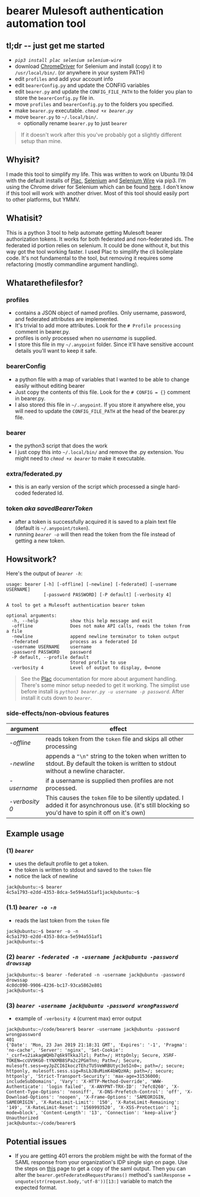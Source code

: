 # bearer Mulesoft authentication automation tool
## tl;dr -- just get me started
* *`pip3 install plac selenium selenium-wire`*
* download [ChromeDriver](https://sites.google.com/a/chromium.org/chromedriver/downloads) for Selenium and install (copy) it to `/usr/local/bin/`. (or anywhere in your system PATH)
* edit `profiles` and add your account info
* edit `bearerConfig.py` and update the CONFIG variables
* edit `bearer.py` and update the `CONFIG_FILE_PATH` to the folder you plan to store the `bearerConfig.py` file in.
* move `profiles` and `bearerConfig.py` to the folders you specified.
* make `bearer.py` executable. *`chmod +x bearer.py`*
* move `bearer.py` to `~/.local/bin/`.
  * optionally rename `bearer.py` to just `bearer`

> If it doesn't work after this you've probably got a slightly different setup than mine.

## Whyisit?
I made this tool to simplify my life. This was written to work on Ubuntu 19.04 with the default installs of [Plac](http://micheles.github.io/plac/), [Selenium](https://pypi.org/project/selenium/) and [Selenium Wire](https://pypi.org/project/selenium-wire/) via pip3. I'm using the Chrome driver for Selenium which can be found [here](https://sites.google.com/a/chromium.org/chromedriver/downloads). I don't know if this tool will work with another driver. Most of this tool should easily port to other platforms, but YMMV. 

## Whatisit?
This is a python 3 tool to help automate getting Mulesoft bearer authorization tokens. It works for both federated and non-federated ids. The federated id portion relies on selenium. It could be done without it, but this way got the tool working faster. I used Plac to simplify the cli boilerplate code. It's not fundamental to the tool, but removing it requires some refactoring (mostly commandline argument handling).

## Whatarethefilesfor?
### **profiles**
* contains a JSON object of named profiles. Only username, password, and federated attributes are implemented. 
* It's trivial to add more attributes. Look for the `# Profile processing` comment in bearer.py.
* profiles is only processed when no *username* is supplied.
* I store this file in my `~/.anypoint` folder. Since it'll have sensitive account details you'll want to keep it safe.

### **bearerConfig**
* a python file with a map of variables that I wanted to be able to change easily without editing bearer
* Just copy the contents of this file. Look for the `# CONFIG = {}` comment in bearer.py.
* I also stored this file in `~/.anypoint`. If you store it anywhere else, you will need to update the `CONFIG_FILE_PATH` at the head of the bearer.py file.

### **bearer**
* the python3 script that does the work
* I just copy this into `~/.local/bin/` and remove the .py extension. You might need to *`chmod +x bearer`* to make it executable.

### **extra/federated.py**
* this is an early version of the script which processed a single hard-coded federated Id.

### **token** *aka savedBearerToken*
* after a token is successfully acquired it is saved to a plain text file (default is `~/.anypoint/token`).
* running *`bearer -o`* will then read the token from the file instead of getting a new token.

## Howsitwork?
Here's the output of *`bearer -h`*:
```
usage: bearer [-h] [-offline] [-newline] [-federated] [-username USERNAME]
              [-password PASSWORD] [-P default] [-verbosity 4]

A tool to get a Mulesoft authentication bearer token

optional arguments:
  -h, --help            show this help message and exit
  -offline              Does not make API calls, reads the token from a file
  -newline              append newline terminator to token output
  -federated            process as a federated Id
  -username USERNAME    username
  -password PASSWORD    password
  -P default, --profile default
                        Stored profile to use
  -verbosity 4          Level of output to display, 0=none
```
> See the [Plac](http://micheles.github.io/plac/) documentation for more about argument handling.
There's some minor setup needed to get it working. 
The simplist use before install is *`python3 bearer.py -u username -p password`*. After install it cuts down to *`bearer`*.
### side-effects/non-obvious features
argument       | effect
-------------- | ------
*-offline*     | reads token from the `token` file and skips all other processing
*-newline*     | appends a `"\n"` string to the token when written to stdout. By default the token is written to stdout without a newline character.
*-username*    | if a username is supplied then profiles are not processed.
*-verbosity 0* | This causes the `token` file to be silently updated. I added it for asynchronous use. (it's still blocking so you'd have to spin it off on it's own)


## Example usage
### (1) *`bearer`*
* uses the default profile to get a token.
* the token is written to stdout and saved to the `token` file
* notice the lack of newline
```
jack@ubuntu:~$ bearer
4c5a1793-e2dd-4353-8dca-5e594a551af1jack@ubuntu:~$ 
```

### (1.1) *`bearer -o -n`*
* reads the last token from the `token` file
```
jack@ubuntu:~$ bearer -o -n
4c5a1793-e2dd-4353-8dca-5e594a551af1
jack@ubuntu:~$ 
```

### (2) *`bearer -federated -n -username jack@ubuntu -password drowssap`*
```
jack@ubuntu:~$ bearer -federated -n -username jack@ubuntu -password drowssap
4c0dc090-9906-4236-bc17-93ca5862e801
jack@ubuntu:~$ 
```

### (3) *`bearer -username jack@ubuntu -password wrongPassword`*
* example of `-verbosity 4` (current max) error output
```
jack@ubuntu:~/code/bearer$ bearer -username jack@ubuntu -password wrongpassword
401
{'Date': 'Mon, 23 Jan 2019 21:18:31 GMT', 'Expires': '-1', 'Pragma': 'no-cache', 'Server': 'nginx', 'Set-Cookie': '_csrf=s2iakagWQHb7q6k9TkkaJlzl; Path=/; HttpOnly; Secure, XSRF-TOKEN=ccUV9KG0-tYNXMB8SPa2c2PGmTnn; Path=/; Secure, mulesoft.sess=eyJpZCI6IkoczTEhzTU5VeWRBUtyc3o5In0=; path=/; secure; httponly, mulesoft.sess.sig=RsLbJBuMimK4bWQzHA; path=/; secure; httponly', 'Strict-Transport-Security': 'max-age=31536000; includeSubDomains', 'Vary': 'X-HTTP-Method-Override', 'WWW-Authenticate': 'login failed', 'X-ANYPNT-TRX-ID': '7efc0260', 'X-Content-Type-Options': 'nosniff', 'X-DNS-Prefetch-Control': 'off', 'X-Download-Options': 'noopen', 'X-Frame-Options': 'SAMEORIGIN, SAMEORIGIN', 'X-RateLimit-Limit': '150', 'X-RateLimit-Remaining': '149', 'X-RateLimit-Reset': '1569993520', 'X-XSS-Protection': '1; mode=block', 'Content-Length': '13', 'Connection': 'keep-alive'}
Unauthorized
jack@ubuntu:~/code/bearer$ 
```

## Potential issues
* If you are getting 401 errors the problem might be with the format of the SAML response from your organization's IDP single sign on page. Use the steps on [this](https://docs.mulesoft.com/access-management/troubleshoot-saml-assertions-task) page to get a copy of the saml output. Then you can alter the `bearer.getFederatedRequestParams()` method's `samlResponse = unquote(str(request.body,'utf-8'))[13:]` variable to match the expected format.